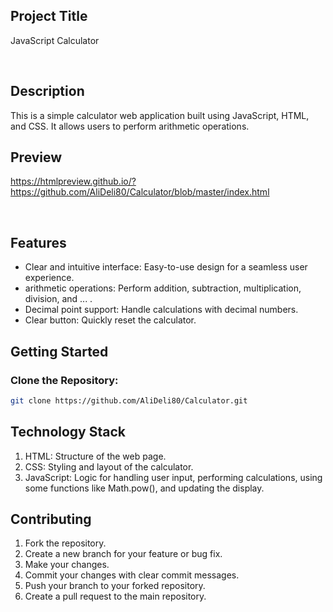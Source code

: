 ## Project Title

JavaScript Calculator

<br>

## Description

This is a simple calculator web application built using JavaScript, HTML, and CSS. It allows users to perform arithmetic operations.
<br>

## Preview

https://htmlpreview.github.io/?https://github.com/AliDeli80/Calculator/blob/master/index.html

<br>

## Features

- Clear and intuitive interface: Easy-to-use design for a seamless user experience.
- arithmetic operations: Perform addition, subtraction, multiplication, division, and ... .
- Decimal point support: Handle calculations with decimal numbers.
- Clear button: Quickly reset the calculator.



<!-- GETTING STARTED -->
## Getting Started

### Clone the Repository:

  ```sh
  git clone https://github.com/AliDeli80/Calculator.git
  ```



<!-- USAGE EXAMPLES -->
## Technology Stack

1. HTML: Structure of the web page.
2. CSS: Styling and layout of the calculator.
3. JavaScript: Logic for handling user input, performing calculations, using some functions like Math.pow(), and updating the display.



## Contributing
1.  Fork the repository.
2.  Create a new branch for your feature or bug fix.
3.  Make your changes.
4.  Commit your changes with clear commit messages.
5.  Push your branch to your forked repository.
6.  Create a pull request to the main repository.   
